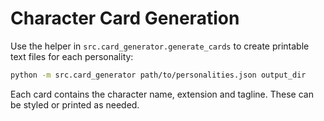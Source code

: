 # Character Card Generation

Use the helper in `src.card_generator.generate_cards` to create printable text files for each personality:

```bash
python -m src.card_generator path/to/personalities.json output_dir
```

Each card contains the character name, extension and tagline. These can be styled or printed as needed.
